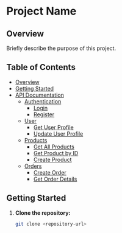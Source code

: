 # Project Name

## Overview

Briefly describe the purpose of this project.

## Table of Contents

- [Overview](#overview)
- [Getting Started](#getting-started)
- [API Documentation](#api-documentation)
  - [Authentication](#authentication)
    - [Login](#login)
    - [Register](#register)
  - [User](#user)
    - [Get User Profile](#get-user-profile)
    - [Update User Profile](#update-user-profile)
  - [Products](#products)
    - [Get All Products](#get-all-products)
    - [Get Product by ID](#get-product-by-id)
    - [Create Product](#create-product)
  - [Orders](#orders)
    - [Create Order](#create-order)
    - [Get Order Details](#get-order-details)

## Getting Started

1. **Clone the repository:**
   ```bash
   git clone <repository-url>
   ```
